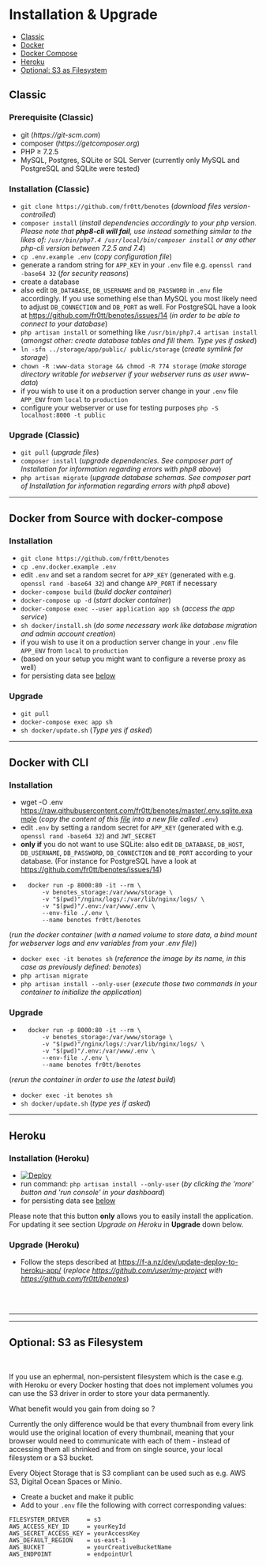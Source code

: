 # Installation & Upgrade

- [Classic](#classic)
- [Docker](#docker-with-cli)
- [Docker Compose](#docker-from-source-with-docker-compose)
- [Heroku](#heroku)
- [Optional: S3 as Filesystem](#optional-s3-as-filesystem)

## Classic

### Prerequisite (Classic)

- git  (_https://git-scm.com_)
- composer  (_https://getcomposer.org_)
- PHP ≥ 7.2.5
- MySQL, Postgres, SQLite or SQL Server (currently only MySQL and PostgreSQL and SQLite were tested)

### Installation (Classic)

- ```git clone https://github.com/fr0tt/benotes```
(_download files version-controlled_)
- ```composer install```
(_install dependencies accordingly to your php version.
<br> Please note that **php8-cli will fail**, use instead something similar to the likes of: ```/usr/bin/php7.4 /usr/local/bin/composer install``` or any other php-cli version between 7.2.5 and 7.4_)
- ```cp .env.example .env```
(_copy configuration file_)
- generate a random string for ```APP_KEY``` in your ```.env``` file e.g. ```openssl rand -base64 32```
(_for security reasons_)
- create a database
- also edit ```DB_DATABASE```, ```DB_USERNAME``` and ```DB_PASSWORD``` in ```.env``` file accordingly.
If you use something else than MySQL you most likely need to adjust ```DB_CONNECTION``` and ```DB_PORT``` as well.
For PostgreSQL have a look at https://github.com/fr0tt/benotes/issues/14
(_in order to be able to connect to your database_)
- ```php artisan install``` or something like ```/usr/bin/php7.4 artisan install```
(_amongst other: create database tables and fill them. Type yes if asked_)
- ```ln -sfn ../storage/app/public/ public/storage```
(_create symlink for storage_)
- ```chown -R :www-data storage && chmod -R 774 storage```
(_make storage directory writable for webserver if your webserver runs as user www-data_)
- if you wish to use it on a production server change in your ```.env``` file ```APP_ENV``` from ```local``` to ```production```
- configure your webserver or use for testing purposes ```php -S localhost:8000 -t public```

### Upgrade (Classic)

- ```git pull```
(*upgrade files*)
- ```composer install```
(*upgrade dependencies. See composer part of Installation for information regarding errors with php8 above*)
- ```php artisan migrate```
(*upgrade database schemas. See composer part of Installation for information regarding errors with php8 above*)

---

## Docker from Source with docker-compose

### Installation

- ```git clone https://github.com/fr0tt/benotes```
- ```cp .env.docker.example .env```
- edit ```.env``` and set a random secret for ```APP_KEY``` (generated with e.g. ```openssl rand -base64 32```)
and change ```APP_PORT``` if necessary
- ```docker-compose build```
(_build docker container_)
- ```docker-compose up -d```
(_start docker container_)
- ```docker-compose exec --user application app sh```
(_access the app service_)
- ```sh docker/install.sh```
(_do some necessary work like database migration and admin account creation_)
- if you wish to use it on a production server change in your ```.env``` file ```APP_ENV``` from ```local``` to ```production```
- (based on your setup you might want to configure a reverse proxy as well)
- for persisting data see [below](#optional-s3-as-filesystem)


### Upgrade

- ```git pull```
- ```docker-compose exec app sh```
- ```sh docker/update.sh```
(_Type yes if asked_)

---

## Docker with CLI

### Installation

- wget -O .env https://raw.githubusercontent.com/fr0tt/benotes/master/.env.sqlite.example
(_copy the content of this [file](https://raw.githubusercontent.com/fr0tt/benotes/master/.env.sqlite.example) into a new file called ```.env```_)
- edit ```.env``` by setting a random secret for ```APP_KEY``` (generated with e.g. ```openssl rand -base64 32```) and ```JWT_SECRET```
- **only if** you do not want to use SQLite: also edit ```DB_DATABASE```, ```DB_HOST```, ```DB_USERNAME```, ```DB_PASSWORD```, ```DB_CONNECTION``` and ```DB_PORT``` according to your database.
(For instance for PostgreSQL have a look at https://github.com/fr0tt/benotes/issues/14)
- ```
    docker run -p 8000:80 -it --rm \
        -v benotes_storage:/var/www/storage \
        -v "$(pwd)"/nginx/logs/:/var/lib/nginx/logs/ \
        -v "$(pwd)"/.env:/var/www/.env \
        --env-file ./.env \
        --name benotes fr0tt/benotes
    ```
(_run the docker container (with a named volume to store data, a bind mount for webserver logs and env variables from your .env file)_)
- ```docker exec -it benotes sh```
(_reference the image by its name, in this case as previously defined: benotes_)
- ```php artisan migrate```
- ```php artisan install --only-user```
(_execute those two commands in your container to initialize the application_)

### Upgrade

- ```
    docker run -p 8000:80 -it --rm \
        -v benotes_storage:/var/www/storage \
        -v "$(pwd)"/nginx/logs/:/var/lib/nginx/logs/ \
        -v "$(pwd)"/.env:/var/www/.env \
        --env-file ./.env \
        --name benotes fr0tt/benotes
    ```
(_rerun the container in order to use the latest build_)
- ```docker exec -it benotes sh```
- ```sh docker/update.sh```
(_type yes if asked_)

---

## Heroku

### Installation (Heroku)

- [![Deploy](https://www.herokucdn.com/deploy/button.svg)](https://heroku.com/deploy?template=https://github.com/fr0tt/benotes)
- run command: ```php artisan install --only-user``` (_by clicking the 'more' button and 'run console' in your dashboard_)
- for persisting data see [below](optional-s3-as-filesystem)

Please note that this button **only** allows you to easily install the application. For updating it see section *Upgrade on Heroku* in **Upgrade** down below.

### Upgrade (Heroku)

- Follow the steps described at https://f-a.nz/dev/update-deploy-to-heroku-app/ (*replace https://github.com/user/my-project with https://github.com/fr0tt/benotes*)


<br>
<br>

---
---

## Optional: S3 as Filesystem

<br>

If you use an ephermal, non-persistent filesystem which is the case e.g. with Heroku or every Docker hosting that does not implement volumes you can use the S3 driver in order to store your data permanently.

What benefit would you gain from doing so ?

Currently the only difference would be that every thumbnail from every link would use the original location of every thumbnail, meaning that your browser would need to communicate with each of them - instead of accessing them all shrinked and from on single source, your local filesystem or a S3 bucket.

Every Object Storage that is S3 compliant can be used such as e.g. AWS S3, Digital Ocean Spaces or Minio.
- Create a bucket and make it public
- Add to your ```.env``` file the following with correct corresponding values:
```
FILESYSTEM_DRIVER     = s3
AWS_ACCESS_KEY_ID     = yourKeyId
AWS_SECRET_ACCESS_KEY = yourAccessKey
AWS_DEFAULT_REGION    = us-east-1
AWS_BUCKET            = yourCreativeBucketName
AWS_ENDPOINT          = endpointUrl
```